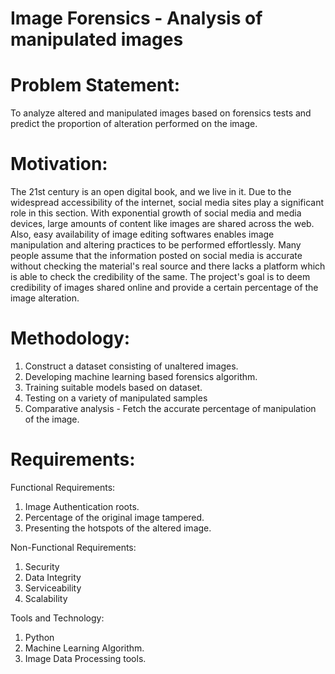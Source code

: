# Image Forensics - Analysis of manipulated images

# Problem Statement:
To analyze altered and manipulated images based on forensics tests and predict the proportion of alteration performed on the image.

# Motivation: 
The 21st century is an open digital book, and we live in it. Due to the widespread accessibility of the internet, social media sites play a significant role in this section. With exponential growth of social media and media devices, large amounts of content like images are shared across the web. Also, easy availability of image editing softwares enables image manipulation and altering practices to be performed effortlessly. Many people assume that the information posted on social media is accurate without checking the material's real source and there lacks a platform which is able to check the credibility of the same. The project's goal is to deem credibility of images shared online and provide a certain percentage of the image alteration.

# Methodology:
1. Construct a dataset consisting of unaltered images.
2. Developing machine learning based forensics algorithm.
3. Training suitable models based on dataset.
4. Testing on a variety of manipulated samples
4. Comparative analysis - Fetch the accurate percentage of manipulation of the image.

# Requirements: 
Functional Requirements:
1. Image Authentication roots.
2. Percentage of the original image tampered.
3. Presenting the hotspots of the altered image.

Non-Functional Requirements:
1. Security
2. Data Integrity
3. Serviceability
4. Scalability

Tools and Technology:
1. Python
2. Machine Learning Algorithm.
3. Image Data Processing tools.
